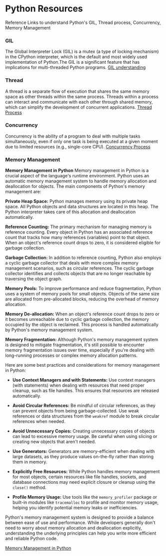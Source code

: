 # Python Resources
Reference Links to understand Python's GIL, Thread process, Concurrency, Memory Management
### GIL
The Global Interpreter Lock (GIL) is a mutex (a type of locking mechanism) in the CPython interpreter, which is the default and most widely used implementation of Python.The GIL is a significant feature that has implications for multi-threaded Python programs.
[GIL understanding](https://https://realpython.com/python-gil/)

### Thread 
A thread is a separate flow of execution that shares the same memory space as other threads within the same process. Threads within a process can interact and communicate with each other through shared memory, which can simplify the development of concurrent applications.
[Thread Process](https://realpython.com/intro-to-python-threading/)

### Concurrency
Concurrency is the ability of a program to deal with multiple tasks simultaneously, even if only one task is being executed at a given moment due to limited resources (e.g., single-core CPU).
[Concurrency Process](https://realpython.com/python-concurrency/)

### Memory Management
**Memory Management in Python**
Memory management in Python is a crucial aspect of the language's runtime environment. Python uses an automatic memory management system to handle memory allocation and deallocation for objects. The main components of Python's memory management are:

**Private Heap Space:** Python manages memory using its private heap space. All Python objects and data structures are located in this heap. The Python interpreter takes care of this allocation and deallocation automatically.

**Reference Counting:** The primary mechanism for managing memory is reference counting. Every object in Python has an associated reference count that tracks how many references (variables) point to that object. When an object's reference count drops to zero, it is considered eligible for garbage collection.

**Garbage Collection:** In addition to reference counting, Python also employs a cyclic garbage collector that deals with more complex memory management scenarios, such as circular references. The cyclic garbage collector identifies and collects objects that are no longer reachable by traversing the object graph.

**Memory Pools:** To improve performance and reduce fragmentation, Python uses a system of memory pools for small objects. Objects of the same size are allocated from pre-allocated blocks, reducing the overhead of memory allocation.

**Memory De-allocation:** When an object's reference count drops to zero or it becomes unreachable due to cyclic garbage collection, the memory occupied by the object is reclaimed. This process is handled automatically by Python's memory management system.

**Memory Fragmentation:** Although Python's memory management system is designed to mitigate fragmentation, it's still possible to encounter memory fragmentation issues over time, especially if you're dealing with long-running processes or complex memory allocation patterns.

Here are some best practices and considerations for memory management in Python:

- **Use Context Managers and with Statements:** Use context managers (with statements) when dealing with resources that need proper cleanup, such as file handles. This ensures that resources are released automatically.

- **Avoid Circular References:** Be mindful of circular references, as they can prevent objects from being garbage-collected. Use weak references or data structures from the `weakref` module to break circular references when needed.

- **Avoid Unnecessary Copies:** Creating unnecessary copies of objects can lead to excessive memory usage. Be careful when using slicing or creating new objects that aren't needed.

- **Use Generators:** Generators are memory-efficient when dealing with large datasets, as they produce values on-the-fly rather than storing them in memory.

- **Explicitly Free Resources:** While Python handles memory management for most objects, certain resources like file handles, sockets, and database connections may need explicit closure or cleanup using the `close()` method.

- **Profile Memory Usage:** Use tools like the `memory_profiler` package or built-in modules like `tracemalloc` to profile and monitor memory usage, helping you identify potential memory leaks or inefficiencies.

Python's memory management system is designed to provide a balance between ease of use and performance. While developers generally don't need to worry about memory allocation and deallocation explicitly, understanding the underlying principles can help you write more efficient and reliable Python code.

[Memory Management in Python](https://realpython.com/python-memory-management/)

